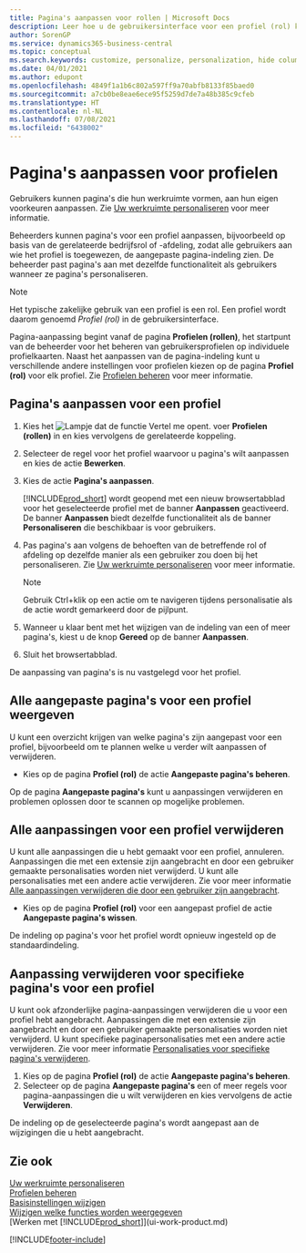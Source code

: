 ```yaml
---
title: Pagina's aanpassen voor rollen | Microsoft Docs
description: Leer hoe u de gebruikersinterface voor een profiel (rol) kunt aanpassen, zodat alle gebruikers aan wie die rol is toegewezen, een aangepaste werkruimte zien.
author: SorenGP
ms.service: dynamics365-business-central
ms.topic: conceptual
ms.search.keywords: customize, personalize, personalization, hide columns, remove fields, move fields
ms.date: 04/01/2021
ms.author: edupont
ms.openlocfilehash: 4849f1a1b6c802a597ff9a70abfb8133f85baed0
ms.sourcegitcommit: a7cb0be8eae6ece95f5259d7de7a48b385c9cfeb
ms.translationtype: HT
ms.contentlocale: nl-NL
ms.lasthandoff: 07/08/2021
ms.locfileid: "6438002"
---
```

# <a name="customize-pages-for-profiles"></a>Pagina's aanpassen voor profielen
Gebruikers kunnen pagina's die hun werkruimte vormen, aan hun eigen voorkeuren aanpassen. Zie [Uw werkruimte personaliseren](ui-personalization-user.md) voor meer informatie.

Beheerders kunnen pagina's voor een profiel aanpassen, bijvoorbeeld op basis van de gerelateerde bedrijfsrol of -afdeling, zodat alle gebruikers aan wie het profiel is toegewezen, de aangepaste pagina-indeling zien. De beheerder past pagina's aan met dezelfde functionaliteit als gebruikers wanneer ze pagina's personaliseren.

> [!NOTE]
> Het typische zakelijke gebruik van een profiel is een rol. Een profiel wordt daarom genoemd *Profiel (rol)* in de gebruikersinterface.

Pagina-aanpassing begint vanaf de pagina **Profielen (rollen)**, het startpunt van de beheerder voor het beheren van gebruikersprofielen op individuele profielkaarten. Naast het aanpassen van de pagina-indeling kunt u verschillende andere instellingen voor profielen kiezen op de pagina **Profiel (rol)** voor elk profiel. Zie [Profielen beheren](admin-users-profiles-roles.md) voor meer informatie.

## <a name="to-customize-pages-for-a-profile"></a>Pagina's aanpassen voor een profiel
1. Kies het ![Lampje dat de functie Vertel me opent.](media/ui-search/search_small.png "Vertel me wat u wilt doen") voer **Profielen (rollen)** in en kies vervolgens de gerelateerde koppeling.
2. Selecteer de regel voor het profiel waarvoor u pagina's wilt aanpassen en kies de actie **Bewerken**.
3. Kies de actie **Pagina's aanpassen**.

    [!INCLUDE[prod_short](includes/prod_short.md)] wordt geopend met een nieuw browsertabblad voor het geselecteerde profiel met de banner **Aanpassen** geactiveerd. De banner **Aanpassen** biedt dezelfde functionaliteit als de banner **Personaliseren** die beschikbaar is voor gebruikers.

4. Pas pagina's aan volgens de behoeften van de betreffende rol of afdeling op dezelfde manier als een gebruiker zou doen bij het personaliseren. Zie [Uw werkruimte personaliseren](ui-personalization-user.md) voor meer informatie.

    > [!NOTE]
    > Gebruik Ctrl+klik op een actie om te navigeren tijdens personalisatie als de actie wordt gemarkeerd door de pijlpunt.

5. Wanneer u klaar bent met het wijzigen van de indeling van een of meer pagina's, kiest u de knop **Gereed** op de banner **Aanpassen**.
6. Sluit het browsertabblad.

De aanpassing van pagina's is nu vastgelegd voor het profiel.

## <a name="to-view-all-customized-pages-for-a-profile"></a>Alle aangepaste pagina's voor een profiel weergeven

U kunt een overzicht krijgen van welke pagina's zijn aangepast voor een profiel, bijvoorbeeld om te plannen welke u verder wilt aanpassen of verwijderen.

- Kies op de pagina **Profiel (rol)** de actie **Aangepaste pagina's beheren**.

Op de pagina **Aangepaste pagina's** kunt u aanpassingen verwijderen en problemen oplossen door te scannen op mogelijke problemen.  

## <a name="to-delete-all-customizations-for-a-profile"></a>Alle aanpassingen voor een profiel verwijderen
U kunt alle aanpassingen die u hebt gemaakt voor een profiel, annuleren. Aanpassingen die met een extensie zijn aangebracht en door een gebruiker gemaakte personalisaties worden niet verwijderd. U kunt alle personalisaties met een andere actie verwijderen. Zie voor meer informatie [Alle aanpassingen verwijderen die door een gebruiker zijn aangebracht](admin-users-profiles-roles.md#to-delete-all-personalizations-made-by-a-user).

- Kies op de pagina **Profiel (rol)** voor een aangepast profiel de actie **Aangepaste pagina's wissen**.

De indeling op pagina's voor het profiel wordt opnieuw ingesteld op de standaardindeling.  

## <a name="to-delete-customization-for-specific-pages-for-a-profile"></a>Aanpassing verwijderen voor specifieke pagina's voor een profiel
U kunt ook afzonderlijke pagina-aanpassingen verwijderen die u voor een profiel hebt aangebracht. Aanpassingen die met een extensie zijn aangebracht en door een gebruiker gemaakte personalisaties worden niet verwijderd. U kunt specifieke paginapersonalisaties met een andere actie verwijderen. Zie voor meer informatie [Personalisaties voor specifieke pagina's verwijderen](admin-users-profiles-roles.md#to-delete-personalizations-for-specific-pages).

1. Kies op de pagina **Profiel (rol)** de actie **Aangepaste pagina's beheren**.
2. Selecteer op de pagina **Aangepaste pagina's** een of meer regels voor pagina-aanpassingen die u wilt verwijderen en kies vervolgens de actie **Verwijderen**.

De indeling op de geselecteerde pagina's wordt aangepast aan de wijzigingen die u hebt aangebracht.

## <a name="see-also"></a>Zie ook

[Uw werkruimte personaliseren](ui-personalization-user.md)  
[Profielen beheren](admin-users-profiles-roles.md)  
[Basisinstellingen wijzigen](ui-change-basic-settings.md)  
[Wijzigen welke functies worden weergegeven](ui-experiences.md)  
[Werken met [!INCLUDE[prod_short](includes/prod_short.md)]](ui-work-product.md)  


[!INCLUDE[footer-include](includes/footer-banner.md)]